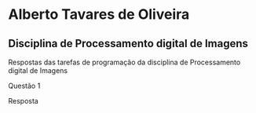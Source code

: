 # Alberto Tavares de Oliveira

## Disciplina de Processamento digital de Imagens

Respostas das tarefas de programação da disciplina de Processamento digital de Imagens

Questão 1

Resposta
